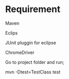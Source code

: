 # Requirement
Maven

Eclips

JUnit pluggin for eclipse

ChromeDriver




Go to project folder and run;

mvn -Dtest=TestClass test
